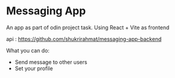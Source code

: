 # Messaging App

An app as part of odin project task. Using React + Vite as frontend

api : https://github.com/shukrirahmat/messaging-app-backend

What you can do:
- Send message to other users
- Set your profile